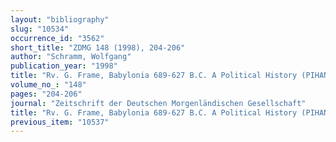 ```yaml
---
layout: "bibliography"
slug: "10534"
occurrence_id: "3562"
short_title: "ZDMG 148 (1998), 204-206"
author: "Schramm, Wolfgang"
publication_year: "1998"
title: "Rv. G. Frame, Babylonia 689-627 B.C. A Political History (PIHANS 69, 1992)"
volume_no_: "148"
pages: "204-206"
journal: "Zeitschrift der Deutschen Morgenländischen Gesellschaft"
title: "Rv. G. Frame, Babylonia 689-627 B.C. A Political History (PIHANS 69, 1992)"
previous_item: "10537"
---
```

